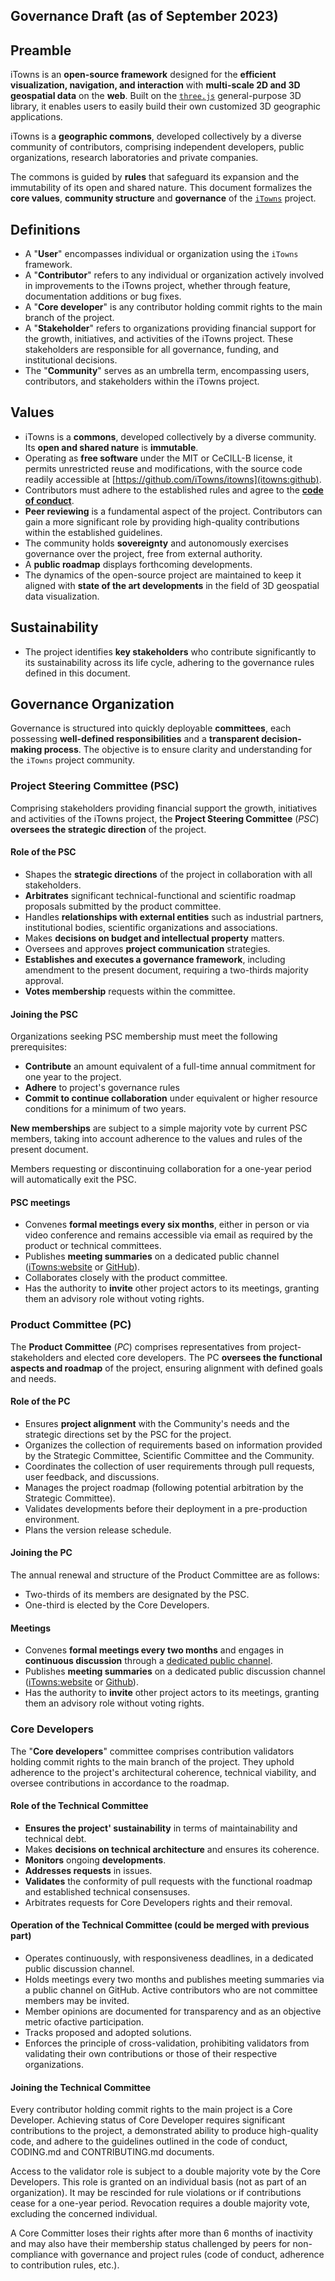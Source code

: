 Governance Draft (as of September 2023)
----

## Preamble
iTowns is an **open-source framework** designed for the **efficient visualization, navigation, and interaction** with **multi-scale 2D and 3D geospatial data** on the **web**.
Built on the [`three.js`](three) general-purpose 3D library, it enables users to easily build their own customized 3D geographic applications.

iTowns is a **geographic commons**, developed collectively by a diverse community of contributors, comprising independent developers, public organizations, research laboratories and private companies.

The commons is guided by **rules** that safeguard its expansion and the immutability of its open and shared nature.
This document formalizes the **core values**, **community structure** and **governance** of the [`iTowns`](itowns) project.


## Definitions
- A "**User**" encompasses individual or organization using the `iTowns` framework.
- A "**Contributor**" refers to any individual or organization actively involved in improvements to the iTowns project, whether through feature, documentation additions or bug fixes.
- A "**Core developer**" is any contributor holding commit rights to the main branch of the project.
- A "**Stakeholder**" refers to organizations providing financial support for the growth, initiatives, and activities of the iTowns project.
  These stakeholders are responsible for all governance, funding, and institutional decisions.
- The "**Community**" serves as an umbrella term, encompassing users, contributors, and stakeholders within the iTowns project.


## Values
- iTowns is a **commons**, developed collectively by a diverse community.
  Its **open and shared nature** is **immutable**.
- Operating as **free software** under the MIT or CeCILL-B license, it permits unrestricted reuse and modifications, with the source code readily accessible at [https://github.com/iTowns/itowns](itowns:github).
- Contributors must adhere to the established rules and agree to the [**code of conduct**](coc).
- **Peer reviewing** is a fundamental aspect of the project.
  Contributors can gain a more significant role by providing high-quality
  contributions within the established guidelines.
- The community holds **sovereignty** and autonomously exercises governance over the project, free from external authority.
- A **public roadmap** displays forthcoming developments.
- The dynamics of the open-source project are maintained to keep it aligned with **state of the art developments** in the field of 3D geospatial data visualization.


## Sustainability
- The project identifies **key stakeholders** who contribute significantly to its sustainability across its life cycle, adhering to the governance rules defined in this document.


## Governance Organization
Governance is structured into quickly deployable **committees**, each possessing **well-defined responsibilities** and a **transparent decision-making process**.
The objective is to ensure clarity and understanding for the `iTowns` project community.

### Project Steering Committee (PSC)
Comprising stakeholders providing financial support the growth, initiatives and activities of the iTowns project, the **Project Steering Committee** (*PSC*) **oversees the strategic direction** of the project.

#### Role of the PSC
- Shapes the **strategic directions** of the project in collaboration with all stakeholders.
- **Arbitrates** significant technical-functional and scientific roadmap proposals submitted by the product committee.
- Handles **relationships with external entities** such as industrial partners, institutional bodies, scientific organizations and associations.
- Makes **decisions on budget and intellectual property** matters.
- Oversees and approves **project communication** strategies.
- **Establishes and executes a governance framework**, including amendment to the present document, requiring a two-thirds majority approval.
- **Votes membership** requests within the committee.

#### Joining the PSC
Organizations seeking PSC membership must meet the following prerequisites:

- **Contribute** an amount equivalent of a full-time annual commitment for one year to the project.
- **Adhere** to project's governance rules
- **Commit to continue collaboration** under equivalent or higher resource
conditions for a minimum of two years.

**New memberships** are subject to a simple majority vote by current PSC members, taking into account adherence to the values and rules of the present document.

Members requesting or discontinuing collaboration for a one-year period will automatically exit the PSC.

#### PSC meetings
- Convenes **formal meetings every six months**, either in person or via video conference and remains accessible via email as required by the product or technical committees.
- Publishes **meeting summaries** on a dedicated public channel ([iTowns:website](itowns) or [GitHub](itowns:github)).
- Collaborates closely with the product committee.
- Has the authority to **invite** other project actors to its meetings, granting them an advisory role without voting rights.


### Product Committee (PC)
The **Product Committee** (*PC*) comprises representatives from project-stakeholders and elected core developers.
The PC **oversees the functional aspects and roadmap** of the project, ensuring alignment with defined goals and needs.

#### Role of the PC
- Ensures **project alignment** with the Community's needs and the strategic directions set by the PSC for the project.
- Organizes the collection of requirements based on information provided by the Strategic Committee, Scientific Committee and the Community.
- Coordinates the collection of user requirements through pull requests, user feedback, and discussions.
- Manages the project roadmap (following potential arbitration by the Strategic Committee).
- Validates developments before their deployment in a pre-production environment.
- Plans the version release schedule.

#### Joining the PC
The annual renewal and structure of the Product Committee are as follows:
- Two-thirds of its members are designated by the PSC.
- One-third is elected by the Core Developers.

#### Meetings
- Convenes **formal meetings every two months** and engages in **continuous discussion** through a [dedicated public channel](itowns:chan).
- Publishes **meeting summaries** on a dedicated public discussion channel ([iTowns:website](itowns) or [Github](itowns:github)).
- Has the authority to **invite** other project actors to its meetings, granting them an advisory role without voting rights.


### Core Developers
The "**Core developers**" committee comprises contribution validators holding commit rights to the main branch of the project.
They uphold adherence to the project's architectural coherence, technical viability, and oversee contributions in accordance to the roadmap.

#### Role of the Technical Committee
- **Ensures the project' sustainability** in terms of maintainability and technical debt.
- Makes **decisions on technical architecture** and ensures its coherence.
- **Monitors** ongoing **developments**.
- **Addresses requests** in issues.
- **Validates** the conformity of pull requests with the functional roadmap and
  established technical consensuses.
- Arbitrates requests for Core Developers rights and their removal.

#### Operation of the Technical Committee (could be merged with previous part)
- Operates continuously, with responsiveness deadlines, in a dedicated public discussion channel.
- Holds meetings every two months and publishes meeting summaries via a public channel on GitHub. Active contributors who are not committee members may be invited.
- Member opinions are documented for transparency and as an objective metric ofactive participation.
- Tracks proposed and adopted solutions.
- Enforces the principle of cross-validation, prohibiting validators from validating their own contributions or those of their respective organizations.

#### Joining the Technical Committee
Every contributor holding commit rights to the main project is a Core Developer.
Achieving status of Core Developer requires significant contributions to the project, a demonstrated ability to produce high-quality code, and adhere to the guidelines outlined in the code of conduct, CODING.md and CONTRIBUTING.md documents.

Access to the validator role is subject to a double majority vote by the Core Developers.
This role is granted on an individual basis (not as part of an organization).
It may be rescinded for rule violations or if contributions cease for a one-year period.
Revocation requires a double majority vote, excluding the concerned individual.

A Core Committer loses their rights after more than 6 months of inactivity and may also have their membership status challenged by peers for non-compliance with governance and project rules (code of conduct, adherence to contribution rules, etc.).


[coc]: https://www.contributor-covenant.org/fr/version/2/0/code_of_conduct/
[itowns]: http://www.itowns-project.org/
[itowns:github]: https://github.com/iTowns/itowns
[itowns:chan]: todo
[three]: https://threejs.org/
